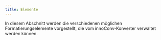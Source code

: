 ```yaml
---
title: Elemente
---
```


In diesem Abschnitt werden die verschiedenen möglichen Formatierungselemente
vorgestellt, die vom innoConv-Konverter verwaltet werden können.

